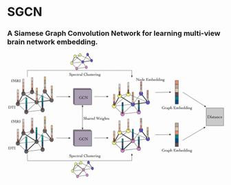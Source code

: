 # SGCN
### A Siamese Graph Convolution Network for learning multi-view brain network embedding.

![image](https://github.com/HOLMES1891/SGCN/blob/try_degree_downsample/img.jpg)
